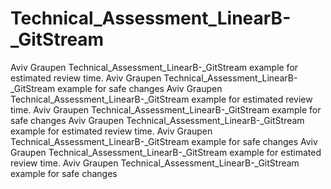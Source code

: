 # Technical_Assessment_LinearB-_GitStream



Aviv Graupen Technical_Assessment_LinearB-_GitStream example for estimated review time. 
Aviv Graupen Technical_Assessment_LinearB-_GitStream example for safe changes
Aviv Graupen Technical_Assessment_LinearB-_GitStream example for estimated review time. 
Aviv Graupen Technical_Assessment_LinearB-_GitStream example for safe changes
Aviv Graupen Technical_Assessment_LinearB-_GitStream example for estimated review time. 
Aviv Graupen Technical_Assessment_LinearB-_GitStream example for safe changes
Aviv Graupen Technical_Assessment_LinearB-_GitStream example for estimated review time. 
Aviv Graupen Technical_Assessment_LinearB-_GitStream example for safe changes
